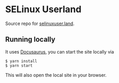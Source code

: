 # SELinux Userland

Source repo for [selinuxuser.land](https://selinuxuser.land).

## Running locally

It uses [Docusaurus](https://docusaurus.io/), you can start the site locally via

```
$ yarn install
$ yarn start
```

This will also open the local site in your browser.

